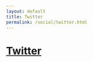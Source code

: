 ```yaml
---
layout: default
title: Twitter
permalink: /social/twitter.html
---
```


# [Twitter](https://twitter.com/resynth1943)
